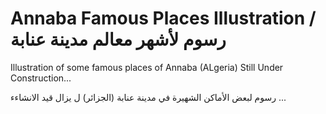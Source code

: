 Annaba Famous Places Illustration / رسوم لأشهر معالم مدينة عنابة
=================================================================

Illustration of some famous places of Annaba (ALgeria)
Still Under Construction...


رسوم لبعض الأماكن الشهيرة في مدينة عنابة (الجزائر) 
ل يزال قيد الانشاءء ...
